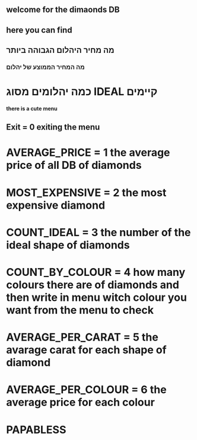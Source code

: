 ## welcome for the dimaonds DB
## here you can find 
## מה מחיר היהלום הגבוהה ביותר
### מה המחיר הממוצע של יהלום
# כמה יהלומים מסוג IDEAL קיימים
#### there is a cute menu
## Exit = 0 exiting the menu
# AVERAGE_PRICE = 1 the average price of all DB of diamonds
# MOST_EXPENSIVE = 2 the most expensive diamond
# COUNT_IDEAL = 3 the number of the ideal shape of diamonds
# COUNT_BY_COLOUR = 4 how many colours there are of diamonds and then write in menu witch colour you want from the menu to check
# AVERAGE_PER_CARAT = 5 the avarage carat for each shape of diamond
# AVERAGE_PER_COLOUR = 6 the average price for each colour
# PAPABLESS